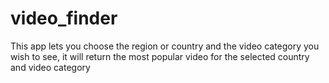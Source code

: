 # video_finder
This app lets you choose the region or country and the video category you wish to see, it will return the most popular video  for the selected country and video category
